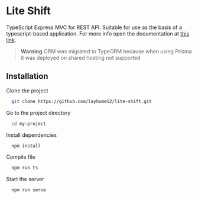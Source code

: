 
# Lite Shift

TypeScript Express MVC for REST API. Suitable for use as the basis of a typescript-based application. For more info open the documentation at [this link](https://lite-shift.layhomedev.site).

> **Warning**
ORM was migrated to TypeORM because when using Prisma it was deployed on shared hosting not supported

## Installation

Clone the project

```bash
  git clone https://github.com/layhome12/lite-shift.git
```

Go to the project directory

```bash
  cd my-project
```

Install dependencies

```bash
  npm install
```

Compile file

```bash
  npm run ts
```

Start the server

```bash
  npm run serve
```


